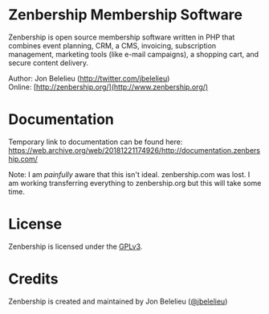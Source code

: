 Zenbership Membership Software
==============================

Zenbership is open source membership software written in PHP that combines event planning, CRM, a CMS, invoicing,
subscription management, marketing tools (like e-mail campaigns), a shopping cart, and secure content delivery.

Author: Jon Belelieu (http://twitter.com/jbelelieu)  
Online: [http://zenbership.org/](http://www.zenbership.org/)

Documentation
=============

Temporary link to documentation can be found here:
https://web.archive.org/web/20181221174926/http://documentation.zenbership.com/

Note: I am _painfully_ aware that this isn't ideal. zenbership.com was lost. I am working transferring everything to zenbership.org but this will take some time.

License
=======

Zenbership is licensed under the [GPLv3](http://www.zenbership.com/Legal/License).

Credits
=======

Zenbership is created and maintained by Jon Belelieu ([@jbelelieu](http://twitter.com/jbelelieu))

